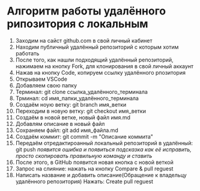 # Алгоритм работы удалённого рипозитория с локальным

1. Заходим на сайст github.com в свой личный кабинет
2. Находим публичный удалённый репозиторий с которым хотим работать
3. После того, как нашли подходящий удалённый репозиторий, нажимаем на кнопку Fork, для клонирования в свой личный аккаунт
4. Нажав на кнопку Code, копируем ссылку удалённого рпозитория
5. Открываем VSCode
6. Добавляем свою папку
7. Терминал: git clone ссылка_удалённого_терминала
8. Трминал: cd имя_папки_удалённого_терминала
9. Создаём ноую ветку: git branch имя_ветки
10. Переходим в новую ветку: git checkout имя_ветки
11. Создаём в новой ветке, новый файл имя.md
12. Добавлям описание в новый файл
13. Сохраняем файл: git add имя_файла.md
14. Создаём коммит: git commit -m "Описание коммита"
15. Передаём отредактироанный локальный репозиторий в удалённый: git push
*появится ошибка и появиться подсказка как её исправить, просто скопировать правильную команду и ставить*
16. После этого, в GitHub появится новая кнопка с новой веткой
17. Запрос на слияние: нажать на кнопку Compare & pull reguest
18. Написать название и добавить описание(Обращение к владельцу удалённого репозитория)
Нажать: Сreate pull reguest
